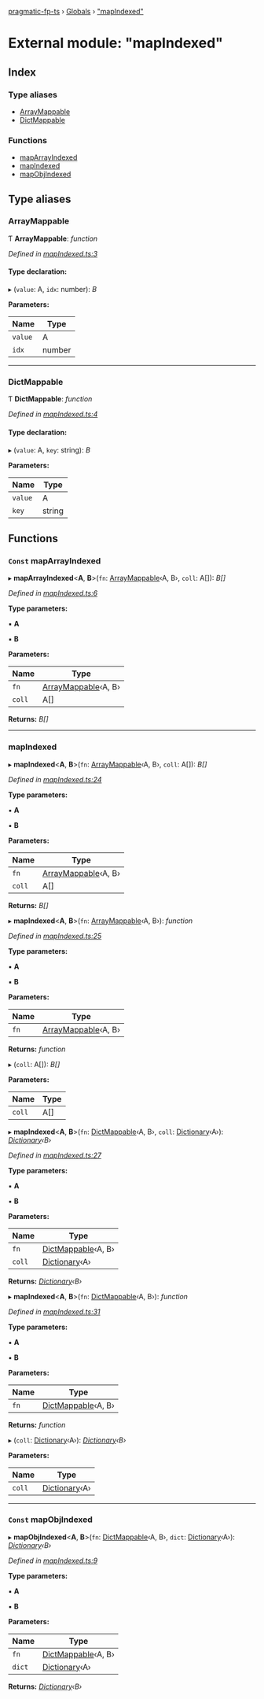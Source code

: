 [pragmatic-fp-ts](../README.md) › [Globals](../globals.md) › ["mapIndexed"](_mapindexed_.md)

# External module: "mapIndexed"

## Index

### Type aliases

* [ArrayMappable](_mapindexed_.md#arraymappable)
* [DictMappable](_mapindexed_.md#dictmappable)

### Functions

* [mapArrayIndexed](_mapindexed_.md#const-maparrayindexed)
* [mapIndexed](_mapindexed_.md#mapindexed)
* [mapObjIndexed](_mapindexed_.md#const-mapobjindexed)

## Type aliases

###  ArrayMappable

Ƭ **ArrayMappable**: *function*

*Defined in [mapIndexed.ts:3](https://github.com/hermann-p/pragmatic-fp-ts/blob/16cc592/src/mapIndexed.ts#L3)*

#### Type declaration:

▸ (`value`: A, `idx`: number): *B*

**Parameters:**

Name | Type |
------ | ------ |
`value` | A |
`idx` | number |

___

###  DictMappable

Ƭ **DictMappable**: *function*

*Defined in [mapIndexed.ts:4](https://github.com/hermann-p/pragmatic-fp-ts/blob/16cc592/src/mapIndexed.ts#L4)*

#### Type declaration:

▸ (`value`: A, `key`: string): *B*

**Parameters:**

Name | Type |
------ | ------ |
`value` | A |
`key` | string |

## Functions

### `Const` mapArrayIndexed

▸ **mapArrayIndexed**<**A**, **B**>(`fn`: [ArrayMappable](_mapindexed_.md#arraymappable)‹A, B›, `coll`: A[]): *B[]*

*Defined in [mapIndexed.ts:6](https://github.com/hermann-p/pragmatic-fp-ts/blob/16cc592/src/mapIndexed.ts#L6)*

**Type parameters:**

▪ **A**

▪ **B**

**Parameters:**

Name | Type |
------ | ------ |
`fn` | [ArrayMappable](_mapindexed_.md#arraymappable)‹A, B› |
`coll` | A[] |

**Returns:** *B[]*

___

###  mapIndexed

▸ **mapIndexed**<**A**, **B**>(`fn`: [ArrayMappable](_mapindexed_.md#arraymappable)‹A, B›, `coll`: A[]): *B[]*

*Defined in [mapIndexed.ts:24](https://github.com/hermann-p/pragmatic-fp-ts/blob/16cc592/src/mapIndexed.ts#L24)*

**Type parameters:**

▪ **A**

▪ **B**

**Parameters:**

Name | Type |
------ | ------ |
`fn` | [ArrayMappable](_mapindexed_.md#arraymappable)‹A, B› |
`coll` | A[] |

**Returns:** *B[]*

▸ **mapIndexed**<**A**, **B**>(`fn`: [ArrayMappable](_mapindexed_.md#arraymappable)‹A, B›): *function*

*Defined in [mapIndexed.ts:25](https://github.com/hermann-p/pragmatic-fp-ts/blob/16cc592/src/mapIndexed.ts#L25)*

**Type parameters:**

▪ **A**

▪ **B**

**Parameters:**

Name | Type |
------ | ------ |
`fn` | [ArrayMappable](_mapindexed_.md#arraymappable)‹A, B› |

**Returns:** *function*

▸ (`coll`: A[]): *B[]*

**Parameters:**

Name | Type |
------ | ------ |
`coll` | A[] |

▸ **mapIndexed**<**A**, **B**>(`fn`: [DictMappable](_mapindexed_.md#dictmappable)‹A, B›, `coll`: [Dictionary](_types_.md#dictionary)‹A›): *[Dictionary](_types_.md#dictionary)‹B›*

*Defined in [mapIndexed.ts:27](https://github.com/hermann-p/pragmatic-fp-ts/blob/16cc592/src/mapIndexed.ts#L27)*

**Type parameters:**

▪ **A**

▪ **B**

**Parameters:**

Name | Type |
------ | ------ |
`fn` | [DictMappable](_mapindexed_.md#dictmappable)‹A, B› |
`coll` | [Dictionary](_types_.md#dictionary)‹A› |

**Returns:** *[Dictionary](_types_.md#dictionary)‹B›*

▸ **mapIndexed**<**A**, **B**>(`fn`: [DictMappable](_mapindexed_.md#dictmappable)‹A, B›): *function*

*Defined in [mapIndexed.ts:31](https://github.com/hermann-p/pragmatic-fp-ts/blob/16cc592/src/mapIndexed.ts#L31)*

**Type parameters:**

▪ **A**

▪ **B**

**Parameters:**

Name | Type |
------ | ------ |
`fn` | [DictMappable](_mapindexed_.md#dictmappable)‹A, B› |

**Returns:** *function*

▸ (`coll`: [Dictionary](_types_.md#dictionary)‹A›): *[Dictionary](_types_.md#dictionary)‹B›*

**Parameters:**

Name | Type |
------ | ------ |
`coll` | [Dictionary](_types_.md#dictionary)‹A› |

___

### `Const` mapObjIndexed

▸ **mapObjIndexed**<**A**, **B**>(`fn`: [DictMappable](_mapindexed_.md#dictmappable)‹A, B›, `dict`: [Dictionary](_types_.md#dictionary)‹A›): *[Dictionary](_types_.md#dictionary)‹B›*

*Defined in [mapIndexed.ts:9](https://github.com/hermann-p/pragmatic-fp-ts/blob/16cc592/src/mapIndexed.ts#L9)*

**Type parameters:**

▪ **A**

▪ **B**

**Parameters:**

Name | Type |
------ | ------ |
`fn` | [DictMappable](_mapindexed_.md#dictmappable)‹A, B› |
`dict` | [Dictionary](_types_.md#dictionary)‹A› |

**Returns:** *[Dictionary](_types_.md#dictionary)‹B›*
